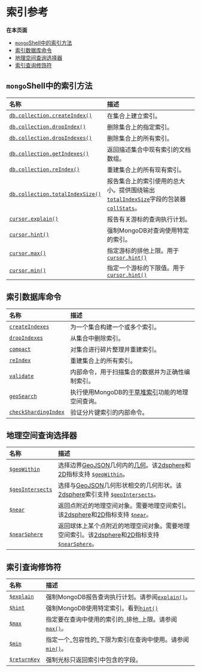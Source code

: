 # 索引参考

**在本页面**

* [`mongo`Shell中的索引方法](indexing-reference.md#方法)
* [索引数据库命令](indexing-reference.md#命令)
* [地理空间查询选择器](indexing-reference.md#选择器)
* [索引查询修饰符](indexing-reference.md#修饰符)

## `mongo`Shell中的索引方法

| 名称 | 描述 |
| :--- | :--- |
| [`db.collection.createIndex()`](https://docs.mongodb.com/manual/reference/method/db.collection.createIndex/#db.collection.createIndex) | 在集合上建立索引。 |
| [`db.collection.dropIndex()`](https://docs.mongodb.com/manual/reference/method/db.collection.dropIndex/#db.collection.dropIndex) | 删除集合上的指定索引。 |
| [`db.collection.dropIndexes()`](https://docs.mongodb.com/manual/reference/method/db.collection.dropIndexes/#db.collection.dropIndexes) | 删除集合上的所有索引。 |
| [`db.collection.getIndexes()`](https://docs.mongodb.com/manual/reference/method/db.collection.getIndexes/#db.collection.getIndexes) | 返回描述集合中现有索引的文档数组。 |
| [`db.collection.reIndex()`](https://docs.mongodb.com/manual/reference/method/db.collection.reIndex/#db.collection.reIndex) | 重建集合上的所有现有索引。 |
| [`db.collection.totalIndexSize()`](https://docs.mongodb.com/manual/reference/method/db.collection.totalIndexSize/#db.collection.totalIndexSize) | 报告集合上的索引使用的总大小。提供围绕输出[`totalIndexSize`](https://docs.mongodb.com/manual/reference/command/collStats/#collStats.totalIndexSize)字段的包装器[`collStats`](https://docs.mongodb.com/manual/reference/command/collStats/#dbcmd.collStats)。 |
| [`cursor.explain()`](https://docs.mongodb.com/manual/reference/method/cursor.explain/#cursor.explain) | 报告有关游标的查询执行计划。 |
| [`cursor.hint()`](https://docs.mongodb.com/manual/reference/method/cursor.hint/#cursor.hint) | 强制MongoDB对查询使用特定的索引。 |
| [`cursor.max()`](https://docs.mongodb.com/manual/reference/method/cursor.max/#cursor.max) | 指定游标的排他上限。用于[`cursor.hint()`](https://docs.mongodb.com/manual/reference/method/cursor.hint/#cursor.hint) |
| [`cursor.min()`](https://docs.mongodb.com/manual/reference/method/cursor.min/#cursor.min) | 指定一个游标的下限值。用于[`cursor.hint()`](https://docs.mongodb.com/manual/reference/method/cursor.hint/#cursor.hint) |

## 索引数据库命令

| 名称 | 描述 |
| :--- | :--- |
| [`createIndexes`](https://docs.mongodb.com/manual/reference/command/createIndexes/#dbcmd.createIndexes) | 为一个集合构建一个或多个索引。 |
| [`dropIndexes`](https://docs.mongodb.com/manual/reference/command/dropIndexes/#dbcmd.dropIndexes) | 从集合中删除索引。 |
| [`compact`](https://docs.mongodb.com/manual/reference/command/compact/#dbcmd.compact) | 对集合进行碎片整理并重建索引。 |
| [`reIndex`](https://docs.mongodb.com/manual/reference/command/reIndex/#dbcmd.reIndex) | 重建集合上的所有索引。 |
| [`validate`](https://docs.mongodb.com/manual/reference/command/validate/#dbcmd.validate) | 内部命令，用于扫描集合的数据并为正确性编制索引。 |
| [`geoSearch`](https://docs.mongodb.com/manual/reference/command/geoSearch/#dbcmd.geoSearch) | 执行使用MongoDB的[干草堆索引](https://docs.mongodb.com/manual/reference/glossary/#term-haystack-index)功能的地理空间查询。 |
| [`checkShardingIndex`](https://docs.mongodb.com/manual/reference/command/checkShardingIndex/#dbcmd.checkShardingIndex) | 验证分片键索引的内部命令。 |

## 地理空间查询选择器

| 名称 | 描述 |
| :--- | :--- |
| [`$geoWithin`](https://docs.mongodb.com/manual/reference/operator/query/geoWithin/#op._S_geoWithin) | 选择边界[GeoJSON](https://docs.mongodb.com/manual/reference/geojson/#geospatial-indexes-store-geojson)几何内的[几何](https://docs.mongodb.com/manual/reference/geojson/#geospatial-indexes-store-geojson)。该[2dsphere](https://docs.mongodb.com/manual/core/2dsphere/)和[2D](https://docs.mongodb.com/manual/core/2d/)指标支持 [`$geoWithin`](https://docs.mongodb.com/manual/reference/operator/query/geoWithin/#op._S_geoWithin)。 |
| [`$geoIntersects`](https://docs.mongodb.com/manual/reference/operator/query/geoIntersects/#op._S_geoIntersects) | 选择与[GeoJSON](https://docs.mongodb.com/manual/reference/glossary/#term-geojson)几何形状相交的几何形状。该[2dsphere](https://docs.mongodb.com/manual/core/2dsphere/)索引支持 [`$geoIntersects`](https://docs.mongodb.com/manual/reference/operator/query/geoIntersects/#op._S_geoIntersects)。 |
| [`$near`](https://docs.mongodb.com/manual/reference/operator/query/near/#op._S_near) | 返回点附近的地理空间对象。需要地理空间索引。该[2dsphere](https://docs.mongodb.com/manual/core/2dsphere/)和[2D](https://docs.mongodb.com/manual/core/2d/)指标支持 [`$near`](https://docs.mongodb.com/manual/reference/operator/query/near/#op._S_near)。 |
| [`$nearSphere`](https://docs.mongodb.com/manual/reference/operator/query/nearSphere/#op._S_nearSphere) | 返回球体上某个点附近的地理空间对象。需要地理空间索引。该[2dsphere](https://docs.mongodb.com/manual/core/2dsphere/)和[2D](https://docs.mongodb.com/manual/core/2d/)指标支持 [`$nearSphere`](https://docs.mongodb.com/manual/reference/operator/query/nearSphere/#op._S_nearSphere)。 |

## 索引查询修饰符

| 名称 | 描述 |
| :--- | :--- |
| [`$explain`](https://docs.mongodb.com/manual/reference/operator/meta/explain/#metaOp._S_explain) | 强制MongoDB报告查询执行计划。请参阅[`explain()`](https://docs.mongodb.com/manual/reference/method/cursor.explain/#cursor.explain)。 |
| [`$hint`](https://docs.mongodb.com/manual/reference/operator/meta/hint/#metaOp._S_hint) | 强制MongoDB使用特定索引。看到[`hint()`](https://docs.mongodb.com/manual/reference/method/cursor.hint/#cursor.hint) |
| [`$max`](https://docs.mongodb.com/manual/reference/operator/meta/max/#metaOp._S_max) | 指定要在查询中使用的索引的_排他_上限。请参阅[`max()`](https://docs.mongodb.com/manual/reference/method/cursor.max/#cursor.max)。 |
| [`$min`](https://docs.mongodb.com/manual/reference/operator/meta/min/#metaOp._S_min) | 指定一个_包容性的_下限为索引在查询中使用。请参阅[`min()`](https://docs.mongodb.com/manual/reference/method/cursor.min/#cursor.min)。 |
| [`$returnKey`](https://docs.mongodb.com/manual/reference/operator/meta/returnKey/#metaOp._S_returnKey) | 强制光标只返回索引中包含的字段。 |

